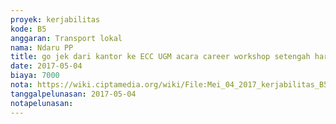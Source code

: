 ```yaml
---
proyek: kerjabilitas
kode: B5
anggaran: Transport lokal
nama: Ndaru PP
title: go jek dari kantor ke ECC UGM acara career workshop setengah hari
date: 2017-05-04
biaya: 7000
nota: https://wiki.ciptamedia.org/wiki/File:Mei_04_2017_kerjabilitas_B5_gojek_kantor_ke_eccUGM_ndaru.png
tanggalpelunasan: 2017-05-04
notapelunasan:
---
```

